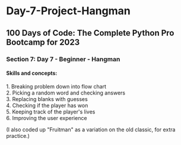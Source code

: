 # Day-7-Project-Hangman
<h2>100 Days of Code: The Complete Python Pro Bootcamp for 2023</h2>
<h3>Section 7: Day 7 - Beginner - Hangman</h3>
<h4>Skills and concepts:</h4>
1. Breaking problem down into flow chart<br>
2. Picking a random word and checking answers<br>
3. Replacing blanks with guesses<br>
4. Checking if the player has won<br>
5. Keeping track of the player's lives<br>
6. Improving the user experience

(I also coded up "Fruitman" as a variation on the old classic, for extra practice.)
